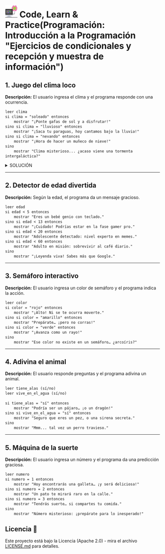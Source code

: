 # <img src=../../../../../images/computer.png width="40"> Code, Learn & Practice(Programación: Introducción a la Programación "Ejercicios de condicionales y recepción y muestra de información")

## 1. Juego del clima loco

**Descripción:** El usuario ingresa el clima y el programa responde con una ocurrencia.

```pseudocode
leer clima
si clima = "soleado" entonces
    mostrar "¡Ponte gafas de sol y a disfrutar!"
sino si clima = "lluvioso" entonces
    mostrar "¡Saca tu paraguas, hoy cantamos bajo la lluvia!"
sino si clima = "nevando" entonces
    mostrar "¡Hora de hacer un muñeco de nieve!"
sino
    mostrar "Clima misterioso... ¿acaso viene una tormenta intergaláctica?"
```

<details>
      <summary>SOLUCIÓN</summary>
      
```java

import java.util.Scanner;

public class ClimaLoco {
    public static void main(String[] args) {
        Scanner sc = new Scanner(System.in);

        System.out.print("Ingresa el clima: ");
        String clima = sc.nextLine().toLowerCase().trim();

        if (clima.equals("soleado")) {
            System.out.println("¡Ponte gafas de sol y a disfrutar!");
        } else if (clima.equals("lluvioso")) {
            System.out.println("¡Saca tu paraguas, hoy cantamos bajo la lluvia!");
        } else if (clima.equals("nevando")) {
            System.out.println("¡Hora de hacer un muñeco de nieve!");
        } else {
            System.out.println("Clima misterioso... ¿acaso viene una tormenta intergaláctica?");
        }

        sc.close();
    }
}
```
</details>  


---

## 2. Detector de edad divertida

**Descripción:** Según la edad, el programa da un mensaje gracioso.

```pseudocode
leer edad
si edad < 5 entonces
    mostrar "Eres un bebé genio con teclado."
sino si edad < 13 entonces
    mostrar "¡Cuidado! Podrías estar en la fase gamer pro."
sino si edad < 20 entonces
    mostrar "Adolescente detectado: nivel experto en memes."
sino si edad < 60 entonces
    mostrar "Adulto en misión: sobrevivir al café diario."
sino
    mostrar "¡Leyenda viva! Sabes más que Google."
```

---

## 3. Semáforo interactivo

**Descripción:** El usuario ingresa un color de semáforo y el programa indica la acción.

```pseudocode
leer color
si color = "rojo" entonces
    mostrar "¡Alto! Ni se te ocurra moverte."
sino si color = "amarillo" entonces
    mostrar "Prepárate… ¡pero no corras!"
sino si color = "verde" entonces
    mostrar "¡Avanza como un rayo!"
sino
    mostrar "Ese color no existe en un semáforo… ¿arcoíris?"
```

---

## 4. Adivina el animal

**Descripción:** El usuario responde preguntas y el programa adivina un animal.

```pseudocode
leer tiene_alas (sí/no)
leer vive_en_el_agua (sí/no)

si tiene_alas = "sí" entonces
    mostrar "Podría ser un pájaro… ¡o un dragón!"
sino si vive_en_el_agua = "sí" entonces
    mostrar "Seguro que eres un pez, o una sirena secreta."
sino
    mostrar "Mmm... tal vez un perro travieso."
```

---

## 5. Máquina de la suerte

**Descripción:** El usuario ingresa un número y el programa da una predicción graciosa.

```pseudocode
leer numero
si numero = 1 entonces
    mostrar "Hoy encontrarás una galleta… ¡y será deliciosa!"
sino si numero = 2 entonces
    mostrar "Un pato te mirará raro en la calle."
sino si numero = 3 entonces
    mostrar "Tendrás suerte… si compartes tu comida."
sino
    mostrar "Número misterioso: ¡prepárate para lo inesperado!"
```


## Licencia 📄

Este proyecto está bajo la Licencia (Apache 2.0) - mira el archivo [LICENSE.md]([../../../LICENSE.md](https://github.com/jpexposito/code-learn-practice/blob/main/LICENSE)) para detalles.
